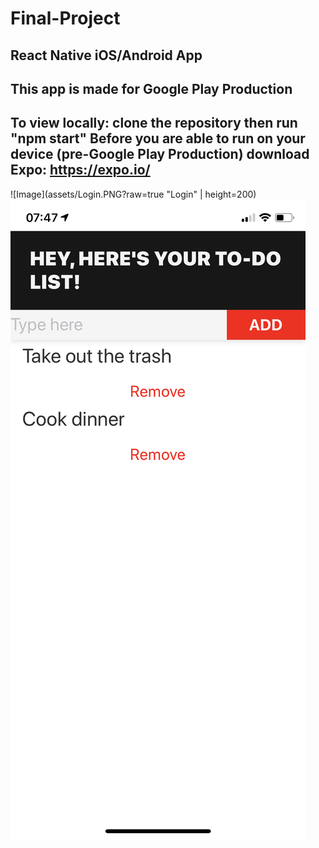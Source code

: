 # Final-Project
React Native iOS/Android App
-----------------------------
This app is made for Google Play Production
-----------------------------
To view locally: clone the repository then run "npm start"
Before you are able to run on your device (pre-Google Play Production) download Expo:
https://expo.io/
------------------------------

![Image](assets/Login.PNG?raw=true "Login" | height=200)
![Image](assets/Home.PNG?raw=true "Home")